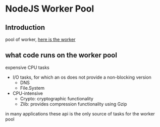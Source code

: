 # NodeJS Worker Pool

## Introduction

pool of worker, [here is the worker](javascript-worker.md)

## what code runs on the worker pool

expensive CPU tasks

- I/O tasks, for which an os does not provide a non-blocking version
  - DNS
  - File.System
- CPU-intensive
  - Crypto: cryptographic functionality
  - Zlib: provides compression functionality using Gzip

in many applications these api is the only source of tasks for the worker pool
